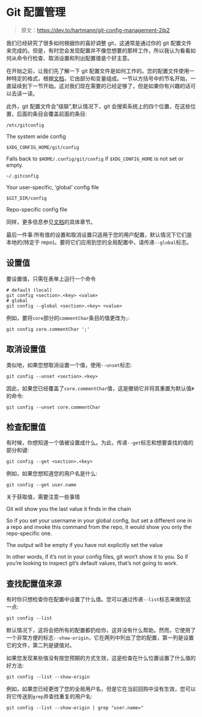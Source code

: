 # Git 配置管理

> 原文：<https://dev.to/hartmann/git-config-management-2jb2>

我们已经研究了很多如何根据你的喜好调整 git，这通常是通过你的 git 配置文件来完成的。但是，有时您会发现配置并不像您想要的那样工作，所以我认为看看如何从命令行检查、取消设置和列出配置值是个好主意。

在开始之前，让我们先了解一下 git 配置文件是如何工作的。您的配置文件使用一种特定的格式，根据[文档](https://git-scm.com/docs/git-config#_configuration_file)，它由部分和变量组成。一节以方括号中的节名开始，一直延续到下一节开始。这对我们现在需要的已经足够了，但是如果你有兴趣的话可以去读一读。

此外，git 配置文件会“级联”,默认情况下，git 会搜索系统上的四个位置，在这些位置，后面的条目会覆盖前面的条目:

`/etc/gitconfig`

The system wide config

`$XDG_CONFIG_HOME/git/config`

Falls back to `$HOME/.config/git/config` if `$XDG_CONFIG_HOME` is not set or empty.

`~/.gitconfig`

Your user-specific, ‘global’ config file

`$GIT_DIR/config`

Repo-specific config file

同样，更多信息参见[文档](https://git-scm.com/docs/git-config#FILES)的具体章节。

最后一件事:所有值的设置和取消设置只适用于您的用户配置，默认情况下它们是本地的(特定于 repo)。要将它们应用到您的全局配置中，请传递`--global`标志。

## 设置值

要设置值，只需在表单上运行一个命令

```
# default (local)
git config <section>.<key> <value>
# global
git config --global <section>.<key> <value> 
```

例如，要将`core`部分的`commentChar`条目的值更改为`;`:

```
git config core.commentChar ';' 
```

## 取消设置值

类似地，如果您想取消设置一个值，使用`--unset`标志:

```
git config --unset <section>.<key> 
```

因此，如果您已经覆盖了`core.commentChar`值，这是撤销它并将其重置为默认值`#`的命令:

```
git config --unset core.commentChar 
```

## 检查配置值

有时候，你想知道一个值被设置成什么。为此，传递`--get`标志和想要查找的值的部分和键:

```
git config --get <section>.<key> 
```

例如，如果您想知道您的用户名是什么:

```
git config --get user.name 
```

关于获取值，需要注意一些事情

Git will show you the last value it finds in the chain

So if you set your username in your global config, but set a different one in a repo and invoke this command from the repo, it would show you only the repo-specific one.

The output will be empty if you have not explicitly set the value

In other words, if it’s not in your config files, git won’t show it to you. So if you’re looking to inspect git’s default values, that’s not going to work.

## 查找配置值来源

有时你只想检查你在配置中设置了什么值。您可以通过传递`--list`标志来做到这一点:

```
git config --list 
```

默认情况下，这将会把所有的配置都扔给你，这并没有什么帮助。然而，它使用了一个非常方便的标志`--show-origin`，它在两列中列出了您的配置，第一列是设置它的文件，第二列是键值对。

如果您发现某些值没有按您预期的方式生效，这是检查在什么位置设置了什么值的好方法:

```
git config --list --show-origin 
```

例如，如果您已经更改了您的全局用户名，但是它在当前回购中没有生效，您可以将它传送到`grep`并查找重复的用户名:

```
git config --list --show-origin | grep "user.name=" 
```